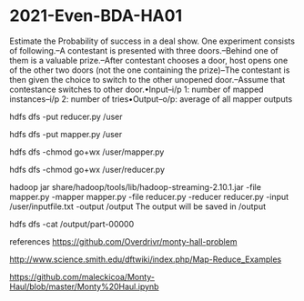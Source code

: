 # 2021-Even-BDA-HA01
Estimate the Probability of success in a deal show. One experiment consists of following.–A contestant is presented with three doors.–Behind one of them is a valuable prize.–After contestant chooses a door, host opens one of the other two doors (not the one containing the prize)–The contestant is then given the choice to switch to the other unopened door.–Assume that contestance switches to other door.•Input–i/p 1: number of mapped instances–i/p 2: number of tries•Output–o/p: average of all mapper outputs

hdfs dfs -put reducer.py /user

hdfs dfs -put mapper.py /user

hdfs dfs -chmod go+wx /user/mapper.py

hdfs dfs -chmod go+wx /user/reducer.py

hadoop jar share/hadoop/tools/lib/hadoop-streaming-2.10.1.jar -file mapper.py -mapper mapper.py -file reducer.py -reducer reducer.py -input /user/inputfile.txt -output /output
The output will be saved in /output

hdfs dfs -cat /output/part-00000

references
https://github.com/Overdrivr/monty-hall-problem

http://www.science.smith.edu/dftwiki/index.php/Map-Reduce_Examples

https://github.com/maleckicoa/Monty-Haul/blob/master/Monty%20Haul.ipynb
